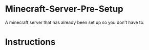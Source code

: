 # Minecraft-Server-Pre-Setup
A minecraft server that has already been set up so you don't have to.

# Instructions
